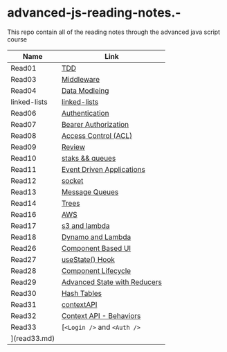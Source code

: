 # advanced-js-reading-notes.-

This repo contain all of the reading notes through the advanced java script course

| Name         | Link                                      |
| ------------ | ----------------------------------------- |
| Read01       | [TDD](01-prep-and-tdd.md)                 |
| Read03       | [Middleware](read03.md)                   |
| Read04       | [Data Modleing](Read04.md)                |
| linked-lists | [linked-lists](linked-lists.md)           |
| Read06       | [Authentication](read06.md)               |
| Read07       | [Bearer Authorization](read07.md)         |
| Read08       | [Access Control (ACL)](read08.md)         |
| Read09       | [Review](read09.md)                       |
| Read10       | [staks && queues](read10.md)              |
| Read11       | [Event Driven Applications](read11.md)    |
| Read12       | [socket](read12.md)                       |
| Read13       | [Message Queues](read13.md)               |
| Read14       | [Trees](read14.md)                        |
| Read16       | [AWS](read16.md)                          |
| Read17       | [s3 and lambda](read17.md)                |
| Read18       | [Dynamo and Lambda](read18.md)            |
| Read26       | [Component Based UI](Read26.md)           |
| Read27       | [useState() Hook](read27.md)              |
| Read28       | [Component Lifecycle ](read28.md)         |
| Read29       | [Advanced State with Reducers](read29.md) |
| Read30       | [Hash Tables](read30.md)                  |
| Read31       | [contextAPI](read31.md)                   |
| Read32       | [Context API - Behaviors](read32.md)      |
| Read33       | [`<Login />` and `<Auth />`               |
| ](read33.md) |
